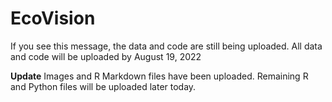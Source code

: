 # EcoVision
If you see this message, the data and code are still being uploaded. All data and code will be uploaded by August 19, 2022

**Update** 
Images and R Markdown files have been uploaded. Remaining R and Python files will be uploaded later today.
